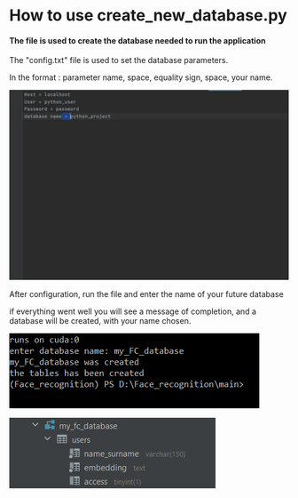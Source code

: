 # How to use create_new_database.py

#### The file is used to create the database needed to run the application

The "config.txt" file is used to set the database parameters.

In the format : parameter name, space, equality sign, space, your name.

![markdown logo](Images/config.PNG)

After configuration, run the file and enter the name of your future database

if everything went well you will see a message of completion, and a database will be created, with your name chosen.

![markdown logo](Images/CND_run.PNG)

![markdown logo](Images/createdDatabase.PNG)
